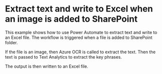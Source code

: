 # Extract text and write to Excel when an image is added to SharePoint
This example shows how to use Power Automate to extract text and write to an Excel file. The workflow is triggered when a file is added to SharePoint folder.

If the file is an image, then Azure OCR is called to extract the text. Then the text is passed to Text Analytics to extract the key phrases.

The output is then written to an Excel file.

